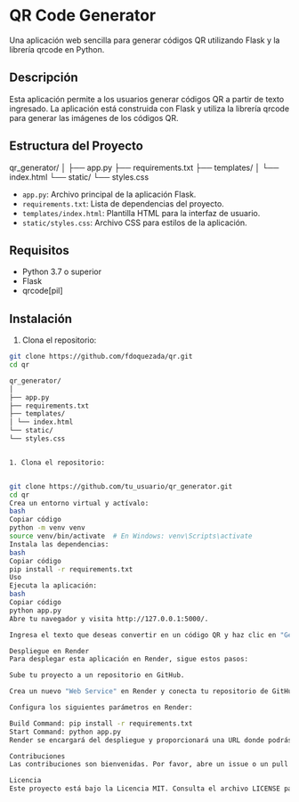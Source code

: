 # QR Code Generator

Una aplicación web sencilla para generar códigos QR utilizando Flask y la librería qrcode en Python.

## Descripción

Esta aplicación permite a los usuarios generar códigos QR a partir de texto ingresado. La aplicación está construida con Flask y utiliza la librería qrcode para generar las imágenes de los códigos QR.

## Estructura del Proyecto

qr_generator/
│
├── app.py
├── requirements.txt
├── templates/
│ └── index.html
└── static/
└── styles.css


- `app.py`: Archivo principal de la aplicación Flask.
- `requirements.txt`: Lista de dependencias del proyecto.
- `templates/index.html`: Plantilla HTML para la interfaz de usuario.
- `static/styles.css`: Archivo CSS para estilos de la aplicación.

## Requisitos

- Python 3.7 o superior
- Flask
- qrcode[pil]

## Instalación

1. Clona el repositorio:

```bash
git clone https://github.com/fdoquezada/qr.git
cd qr

qr_generator/
│
├── app.py
├── requirements.txt
├── templates/
│ └── index.html
└── static/
└── styles.css


1. Clona el repositorio:


git clone https://github.com/tu_usuario/qr_generator.git
cd qr
Crea un entorno virtual y actívalo:
bash
Copiar código
python -m venv venv
source venv/bin/activate  # En Windows: venv\Scripts\activate
Instala las dependencias:
bash
Copiar código
pip install -r requirements.txt
Uso
Ejecuta la aplicación:
bash
Copiar código
python app.py
Abre tu navegador y visita http://127.0.0.1:5000/.

Ingresa el texto que deseas convertir en un código QR y haz clic en "Generate QR Code". El código QR se generará y se descargará automáticamente.

Despliegue en Render
Para desplegar esta aplicación en Render, sigue estos pasos:

Sube tu proyecto a un repositorio en GitHub.

Crea un nuevo "Web Service" en Render y conecta tu repositorio de GitHub.

Configura los siguientes parámetros en Render:

Build Command: pip install -r requirements.txt
Start Command: python app.py
Render se encargará del despliegue y proporcionará una URL donde podrás acceder a tu aplicación.

Contribuciones
Las contribuciones son bienvenidas. Por favor, abre un issue o un pull request para discutir cualquier cambio que desees realizar.

Licencia
Este proyecto está bajo la Licencia MIT. Consulta el archivo LICENSE para más detalles.